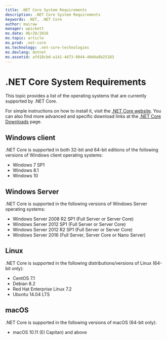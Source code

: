 ```yaml
---
title: .NET Core System Requirements
description: .NET Core System Requirements
keywords: .NET, .NET Core
author: mairaw
manager: wpickett
ms.date: 06/20/2016
ms.topic: article
ms.prod: .net-core
ms.technology: .net-core-technologies
ms.devlang: dotnet
ms.assetid: afd18cbd-a141-4d73-9844-40d4a8b25103
---
```


# .NET Core System Requirements

This topic provides a list of the operating systems that are currently supported by .NET Core.
 
For simple instructions on how to install it, visit the [.NET Core website](http://go.microsoft.com/fwlink/p/?LinkID=798306). You can also find more advanced and specific download links at the [.NET Core Downloads](https://www.microsoft.com/net/download#core) page.

## Windows client

.NET Core is supported in both 32-bit and 64-bit editions of the following versions of Windows client operating systems:

* Windows 7 SP1
* Windows 8.1
* Windows 10

## Windows Server

.NET Core is supported in the following versions of Windows Server operating systems:

* Windows Server 2008 R2 SP1 (Full Server or Server Core)
* Windows Server 2012 SP1 (Full Server or Server Core)
* Windows Server 2012 R2 SP1 (Full Server or Server Core)
* Windows Server 2016 (Full Server, Server Core or Nano Server)

## Linux

.NET Core is supported in the following distributions/versions of Linux (64-bit only):

* CentOS 7.1
* Debian 8.2
* Red Hat Enterprise Linux 7.2
* Ubuntu 14.04 LTS

## macOS

.NET Core is supported in the following versions of macOS (64-bit only):

* macOS 10.11 (El Capitan) and above

